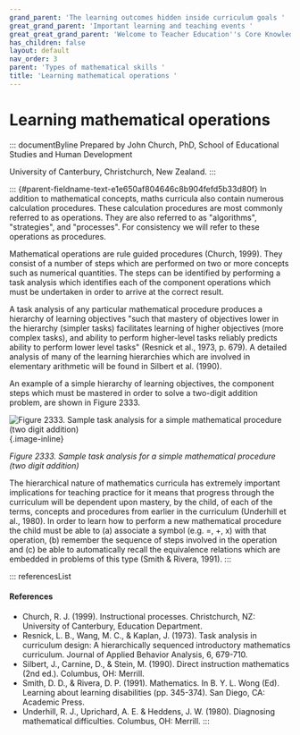 ```yaml
---
grand_parent: 'The learning outcomes hidden inside curriculum goals '
great_grand_parent: 'Important learning and teaching events '
great_great_grand_parent: 'Welcome to Teacher Education''s Core Knowledge and Skills.'
has_children: false
layout: default
nav_order: 3
parent: 'Types of mathematical skills '
title: 'Learning mathematical operations '
---
```

# Learning mathematical operations 


::: documentByline
Prepared by John Church, PhD, School of Educational Studies and Human
Development

University of Canterbury, Christchurch, New Zealand.
:::

::: {#parent-fieldname-text-e1e650af804646c8b904fefd5b33d80f}
In addition to mathematical concepts, maths curricula also contain
numerous calculation procedures. These calculation procedures are most
commonly referred to as operations. They are also referred to as
"algorithms", "strategies", and "processes". For consistency we will
refer to these operations as procedures.

Mathematical operations are rule guided procedures (Church, 1999). They
consist of a number of steps which are performed on two or more concepts
such as numerical quantities. The steps can be identified by performing
a task analysis which identifies each of the component operations which
must be undertaken in order to arrive at the correct result.

A task analysis of any particular mathematical procedure produces a
hierarchy of learning objectives "such that mastery of objectives lower
in the hierarchy (simpler tasks) facilitates learning of higher
objectives (more complex tasks), and ability to perform higher-level
tasks reliably predicts ability to perform lower level tasks" (Resnick
et al., 1973, p. 679). A detailed analysis of many of the learning
hierarchies which are involved in elementary arithmetic will be found in
Silbert et al. (1990).

An example of a simple hierarchy of learning objectives, the component
steps which must be mastered in order to solve a two-digit addition
problem, are shown in Figure 2333.

![Figure 2333. Sample task analysis for a simple mathematical procedure
(two digit
addition)](../../../../../../assets/images/TECKSFig2333.png "Figure 2333. Sample task analysis for a simple mathematical procedure (two digit addition)"){.image-inline}

*Figure 2333. Sample task analysis for a simple mathematical procedure
(two digit addition)*

The hierarchical nature of mathematics curricula has extremely important
implications for teaching practice for it means that progress through
the curriculum will be dependent upon mastery, by the child, of each of
the terms, concepts and procedures from earlier in the curriculum
(Underhill et al., 1980). In order to learn how to perform a new
mathematical procedure the child must be able to (a) associate a symbol
(e.g. =, +, x) with that operation, (b) remember the sequence of steps
involved in the operation and (c) be able to automatically recall the
equivalence relations which are embedded in problems of this type (Smith
& Rivera, 1991).
:::

::: referencesList
#### References

-   Church, R. J. (1999). Instructional processes. Christchurch, NZ:
    University of Canterbury, Education Department.
-   Resnick, L. B., Wang, M. C., & Kaplan, J. (1973). Task analysis in
    curriculum design: A hierarchically sequenced introductory
    mathematics curriculum. Journal of Applied Behavior Analysis, 6,
    679-710.
-   Silbert, J., Carnine, D., & Stein, M. (1990). Direct instruction
    mathematics (2nd ed.). Columbus, OH: Merrill.
-   Smith, D. D., & Rivera, D. P. (1991). Mathematics. In B. Y. L. Wong
    (Ed). Learning about learning disabilities (pp. 345-374). San Diego,
    CA: Academic Press.
-   Underhill, R. J., Uprichard, A. E. & Heddens, J. W. (1980).
    Diagnosing mathematical difficulties. Columbus, OH: Merrill.
:::
